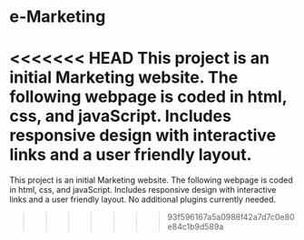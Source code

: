 # e-Marketing
<<<<<<< HEAD
This project is an initial Marketing website. The following webpage is coded in html, css, and javaScript. Includes responsive design with interactive links and a user friendly layout. 
=======
This project is an initial Marketing website. The following webpage is coded in html, css, and javaScript. Includes responsive design with interactive links and a user friendly layout. No additional plugins currently needed.
>>>>>>> 93f596167a5a0988f42a7d7c0e80e84c1b9d589a
